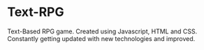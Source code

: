 # Text-RPG
Text-Based RPG game. Created using Javascript, HTML and CSS. Constantly getting updated with new technologies and improved.
